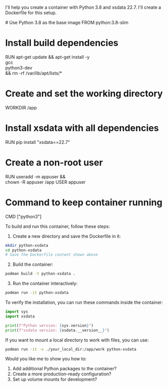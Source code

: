  I'll help you create a container with Python 3.8 and xsdata 22.7. I'll create a Dockerfile for this setup.



<antArtifact identifier="python-xsdata-dockerfile" type="application/vnd.ant.code" language="dockerfile" title="Dockerfile for Python 3.8 with xsdata">
# Use Python 3.8 as the base image
FROM python:3.8-slim

# Install build dependencies
RUN apt-get update && apt-get install -y \
    gcc \
    python3-dev \
    && rm -rf /var/lib/apt/lists/*

# Create and set the working directory
WORKDIR /app

# Install xsdata with all dependencies
RUN pip install "xsdata==22.7"

# Create a non-root user
RUN useradd -m appuser && \
    chown -R appuser /app
USER appuser

# Command to keep container running
CMD ["python3"]
</antArtifact>

To build and run this container, follow these steps:

1. Create a new directory and save the Dockerfile in it:
```bash
mkdir python-xsdata
cd python-xsdata
# Save the Dockerfile content shown above
```

2. Build the container:
```bash
podman build -t python-xsdata .
```

3. Run the container interactively:
```bash
podman run -it python-xsdata
```

To verify the installation, you can run these commands inside the container:
```python
import sys
import xsdata

print(f"Python version: {sys.version}")
print(f"xsdata version: {xsdata.__version__}")
```

If you want to mount a local directory to work with files, you can use:
```bash
podman run -it -v ./your_local_dir:/app/work python-xsdata
```

Would you like me to show you how to:
1. Add additional Python packages to the container?
2. Create a more production-ready configuration?
3. Set up volume mounts for development?